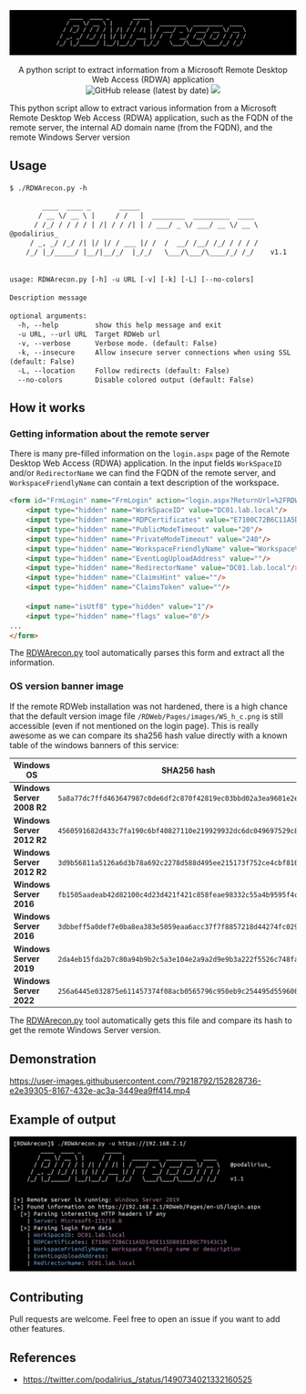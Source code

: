 ![banner](./.github/banner.png)

<p align="center">
  A python script to extract information from a Microsoft Remote Desktop Web Access (RDWA) application
  <br>
  <img alt="GitHub release (latest by date)" src="https://img.shields.io/github/v/release/p0dalirius/RDWArecon">
  <a href="https://twitter.com/intent/follow?screen_name=podalirius_" title="Follow"><img src="https://img.shields.io/twitter/follow/podalirius_?label=Podalirius&style=social"></a>
  <br>
</p>

This python script allow to extract various information from a Microsoft Remote Desktop Web Access (RDWA) application, such as the FQDN of the remote server, the internal AD domain name (from the FQDN), and the remote Windows Server version

## Usage

```
$ ./RDWArecon.py -h

        ____  ____ _       _____                             
       / __ \/ __ \ |     / /   |  ________  _________  ____ 
      / /_/ / / / / | /| / / /| | / ___/ _ \/ ___/ __ \/ __ \   @podalirius_
     / _, _/ /_/ /| |/ |/ / ___ |/ /  /  __/ /__/ /_/ / / / /   
    /_/ |_/_____/ |__/|__/_/  |_/_/   \___/\___/\____/_/ /_/    v1.1
                                                             
    
usage: RDWArecon.py [-h] -u URL [-v] [-k] [-L] [--no-colors]

Description message

optional arguments:
  -h, --help         show this help message and exit
  -u URL, --url URL  Target RDWeb url
  -v, --verbose      Verbose mode. (default: False)
  -k, --insecure     Allow insecure server connections when using SSL (default: False)
  -L, --location     Follow redirects (default: False)
  --no-colors        Disable colored output (default: False)

```

## How it works

### Getting information about the remote server

There is many pre-filled information on the `login.aspx` page of the Remote Desktop Web Access (RDWA) application. In the input fields `WorkSpaceID` and/or `RedirectorName` we can find the FQDN of the remote server, and `WorkspaceFriendlyName` can contain a text description of the workspace. 

```html
<form id="FrmLogin" name="FrmLogin" action="login.aspx?ReturnUrl=%2FRDWeb%2FPages%2Fen-US%2FDefault.aspx" method="post" onsubmit="return onLoginFormSubmit()">
    <input type="hidden" name="WorkSpaceID" value="DC01.lab.local"/>
    <input type="hidden" name="RDPCertificates" value="E7100C72B6C11A5D14DE115D801E100C79143C19"/>
    <input type="hidden" name="PublicModeTimeout" value="20"/>
    <input type="hidden" name="PrivateModeTimeout" value="240"/>
    <input type="hidden" name="WorkspaceFriendlyName" value="Workspace%20friendly%20name%20or%20description"/>
    <input type="hidden" name="EventLogUploadAddress" value=""/>
    <input type="hidden" name="RedirectorName" value="DC01.lab.local"/>
    <input type="hidden" name="ClaimsHint" value=""/>
    <input type="hidden" name="ClaimsToken" value=""/>
    
    <input name="isUtf8" type="hidden" value="1"/>
    <input type="hidden" name="flags" value="0"/>
...
</form>
```

The [RDWArecon.py](./RDWArecon.py) tool automatically parses this form and extract all the information.

### OS version banner image

If the remote RDWeb installation was not hardened, there is a high chance that the default version image file `/RDWeb/Pages/images/WS_h_c.png` is still accessible (even if not mentioned on the login page). This is really awesome as we can compare its sha256 hash value directly with a known table of the windows banners of this service:

| Windows OS                 | SHA256 hash                                                        | Banner                                                            |
|----------------------------|--------------------------------------------------------------------|-------------------------------------------------------------------|
| **Windows Server 2008 R2** | `5a8a77dc7ffd463647987c0de6df2c870f42819ec03bbd02a3ea9601e2ed8a4b` | ![](./version_images/Windows%20Server%202008%20R2.png)            | 
| **Windows Server 2012 R2** | `4560591682d433c7fa190c6bf40827110e219929932dc6dc049697529c8a98bc` | ![](./version_images/Windows%20Server%202012%20R2_white.png)      | 
| **Windows Server 2012 R2** | `3d9b56811a5126a6d3b78a692c2278d588d495ee215173f752ce4cbf8102921c` | ![](./version_images/Windows%20Server%202012%20R2_black.png)      | 
| **Windows Server 2016**    | `fb1505aadeab42d82100c4d23d421f421c858feae98332c55a4b9595f4cea541` | ![](./version_images/Windows%20Server%202016_black_bg_white.png)  | 
| **Windows Server 2016**    | `3dbbeff5a0def7e0ba8ea383e5059eaa6acc37f7f8857218d44274fc029cfc4b` | ![](./version_images/Windows%20Server%202016_black.png)           | 
| **Windows Server 2019**    | `2da4eb15fda2b7c80a94b9b2c5a3e104e2a9a2d9e9b3a222f5526c748fadf792` | ![](./version_images/Windows%20Server%202019_black.png)           | 
| **Windows Server 2022**    | `256a6445e032875e611457374f08acb0565796c950eb9c254495d559600c0367` | ![](./version_images/Windows%20Server%202022_black.png)           | 

The [RDWArecon.py](./RDWArecon.py) tool automatically gets this file and compare its hash to get the remote Windows Server version.

## Demonstration

https://user-images.githubusercontent.com/79218792/152828736-e2e39305-8167-432e-ac3a-3449ea9ff414.mp4

## Example of output

![](./.github/example.png)

## Contributing

Pull requests are welcome. Feel free to open an issue if you want to add other features.

## References
 - https://twitter.com/podalirius_/status/1490734021332160525
